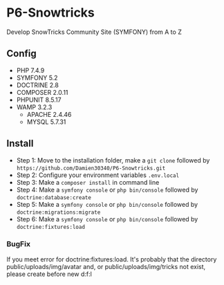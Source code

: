 # P6-Snowtricks
Develop SnowTricks Community Site (SYMFONY) from A to Z

## Config
- PHP 7.4.9
- SYMFONY 5.2
- DOCTRINE 2.8
- COMPOSER 2.0.11
- PHPUNIT 8.5.17
- WAMP 3.2.3
  - APACHE 2.4.46
  - MYSQL 5.7.31

## Install
* Step 1: Move to the installation folder, make a `git clone` followed by `https://github.com/Damien30340/P6-Snowtricks.git`
* Step 2: Configure your environment variables `.env.local` 
* Step 3: Make a `composer install` in command line
* Step 4: Make a `symfony console` or `php bin/console` followed by `doctrine:database:create`
* Step 5: Make a `symfony console` or `php bin/console` followed by `doctrine:migrations:migrate`
* Step 6: Make a `symfony console` or `php bin/console` followed by `doctrine:fixtures:load` 

### BugFix
If you meet error for doctrine:fixtures:load. It's probably that the directory public/uploads/img/avatar and, or public/uploads/img/tricks not exist, please create before new d:f:l
